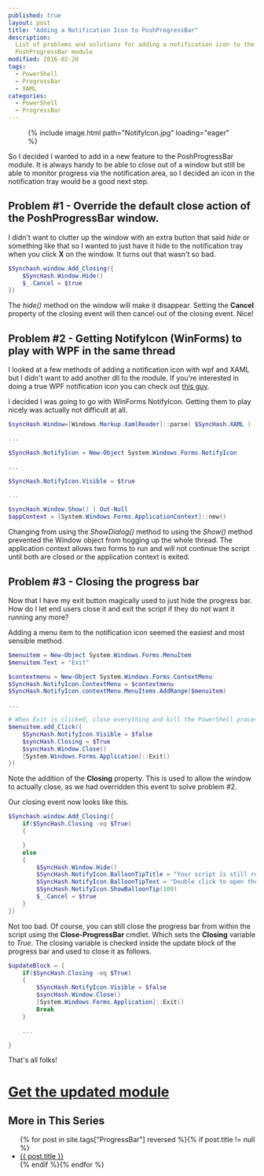 ```yaml
---
published: true
layout: post
title: "Adding a Notification Icon to PoshProgressBar"
description:
  List of problems and solutions for adding a notification icon to the
  PoshProgressBar module
modified: 2016-02-20
tags:
  - PowerShell
  - ProgressBar
  - XAML
categories:
  - PowerShell
  - ProgressBar
---
```


<figure>
	{% include image.html path="NotifyIcon.jpg" loading="eager" %} 
</figure>

So I decided I wanted to add in a new feature to the PoshProgressBar module. It
is always handy to be able to close out of a window but still be able to monitor
progress via the notification area, so I decided an icon in the notification
tray would be a good next step.

<!-- more -->

## Problem #1 - Override the default close action of the PoshProgressBar window.

I didn't want to clutter up the window with an extra button that said _hide_ or
something like that so I wanted to just have it hide to the notification tray
when you click **X** on the window. It turns out that wasn't so bad.

```powershell
$Synchash.window.Add_Closing({
    $SyncHash.Window.Hide()
    $_.Cancel = $true
})
```

The _hide()_ method on the window will make it disappear. Setting the **Cancel**
property of the closing event will then cancel out of the closing event. Nice!

## Problem #2 - Getting NotifyIcon (WinForms) to play with WPF in the same thread

I looked at a few methods of adding a notification icon with wpf and XAML but I
didn't want to add another dll to the module. If you're interested in doing a
true WPF notification icon you can check out
[this guy](http://www.hardcodet.net/wpf-notifyicon).

I decided I was going to go with WinForms NotifyIcon. Getting them to play
nicely was actually not difficult at all.

```powershell
$syncHash.Window=[Windows.Markup.XamlReader]::parse( $SyncHash.XAML )

...

$SyncHash.NotifyIcon = New-Object System.Windows.Forms.NotifyIcon

...

$SyncHash.NotifyIcon.Visible = $true

...

$syncHash.Window.Show() | Out-Null
$appContext = [System.Windows.Forms.ApplicationContext]::new()
```

Changing from using the _ShowDialog()_ method to using the _Show()_ method
prevented the Window object from hogging up the whole thread. The application
context allows two forms to run and will not continue the script until both are
closed or the application context is exited.

## Problem #3 - Closing the progress bar

Now that I have my exit button magically used to just hide the progress bar. How
do I let end users close it and exit the script if they do not want it running
any more?

Adding a menu item to the notification icon seemed the easiest and most sensible
method.

```powershell
$menuitem = New-Object System.Windows.Forms.MenuItem
$menuitem.Text = "Exit"

$contextmenu = New-Object System.Windows.Forms.ContextMenu
$SyncHash.NotifyIcon.ContextMenu = $contextmenu
$SyncHash.NotifyIcon.contextMenu.MenuItems.AddRange($menuitem)

...

# When Exit is clicked, close everything and kill the PowerShell process
$menuitem.add_Click({
    $SyncHash.NotifyIcon.Visible = $false
    $syncHash.Closing = $True
    $syncHash.Window.Close()
    [System.Windows.Forms.Application]::Exit()
})
```

Note the addition of the **Closing** property. This is used to allow the window
to actually close, as we had overridden this event to solve problem #2.

Our closing event now looks like this.

```powershell
$Synchash.window.Add_Closing({
    if($SyncHash.Closing -eq $True)
    {

    }
    else
    {
        $SyncHash.Window.Hide()
        $SyncHash.NotifyIcon.BalloonTipTitle = "Your script is still running..."
        $SyncHash.NotifyIcon.BalloonTipText = "Double click to open the progress bar again."
        $SyncHash.NotifyIcon.ShowBalloonTip(100)
        $_.Cancel = $true
    }
})
```

Not too bad. Of course, you can still close the progress bar from within the
script using the **Close-ProgressBar** cmdlet. Which sets the **Closing**
variable to _True_. The closing variable is checked inside the update block of
the progress bar and used to close it as follows.

```powershell
$updateBlock = {
    if($SyncHash.Closing -eq $True)
    {
        $SyncHash.NotifyIcon.Visible = $false
        $syncHash.Window.Close()
        [System.Windows.Forms.Application]::Exit()
        Break
    }

    ...

}
```

That's all folks!

# [Get the updated module](http://tiberriver256.github.io/PoshProgressBar/)

## More in This Series

<article>
    <ul>
        {% for post in site.tags["ProgressBar"] reversed %}{% if post.title != null %}
            <li class="entry-title"><a href="{{ site.url }}{{ post.url }}" title="{{ post.title }}">{{ post.title }}</a></li>
        {% endif %}{% endfor %}
    </ul>
</article>
